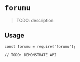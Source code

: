 # `forumu`

> TODO: description

## Usage

```
const forumu = require('forumu');

// TODO: DEMONSTRATE API
```
